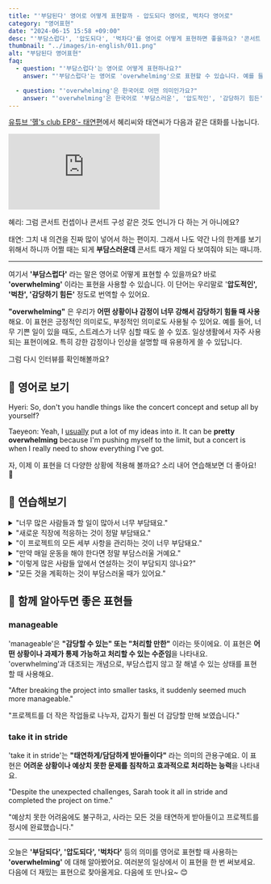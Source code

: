 ```yaml
---
title: "'부담된다' 영어로 어떻게 표현할까 - 압도되다 영어로, 벅차다 영어로"
category: "영어표현"
date: "2024-06-15 15:58 +09:00"
desc: "'부담스럽다', '압도되다', '벅차다'를 영어로 어떻게 표현하면 좋을까요? '콘서트 준비가 때때로 정말 부담스러워요', '내 의견을 많이 넣어서 하는데 부담스러울 때가 있어요' 등을 영어로 표현하는 법을 배워봅시다. 다양한 예문을 통해서 연습하고 본인의 표현으로 만들어 보세요."
thumbnail: "../images/in-english/011.png"
alt: "부담된다 영어표현"
faq:
  - question: "'부담스럽다'는 영어로 어떻게 표현하나요?"
    answer: "'부담스럽다'는 영어로 'overwhelming'으로 표현할 수 있습니다. 예를 들어, '이 일은 너무 부담스러워'는 'This task is overwhelming'으로 말할 수 있습니다."

  - question: "'overwhelming'은 한국어로 어떤 의미인가요?"
    answer: "'overwhelming'은 한국어로 '부담스러운', '압도적인', '감당하기 힘든' 등의 의미를 가집니다. 어떤 상황이나 감정이 매우 강렬하거나 감당하기 어려울 때 사용됩니다. 예를 들어, 'The response was overwhelming'은 '반응이 압도적이었다'는 의미입니다."
---
```


[유튜브 '혤's club EP8'- 태연편](https://youtu.be/9n6cJfRE5e0?t=1078)에서 혜리씨와 태연씨가 다음과 같은 대화를 나눕니다.

<iframe class="youtube" src="https://www.youtube.com/embed/9n6cJfRE5e0?si=AO7Dw1ASBdjZzrO5&amp;start=1078" title="YouTube video player" frameborder="0" allow="accelerometer; autoplay; clipboard-write; encrypted-media; gyroscope; picture-in-picture; web-share" referrerpolicy="strict-origin-when-cross-origin" allowfullscreen></iframe>

혜리: 그럼 콘서트 컨셉이나 콘서트 구성 같은 것도 언니가 다 하는 거 아니에요?

태연: 그치 내 의견을 진짜 많이 넣어서 하는 편이지. 그래서 나도 약간 나의 한계를 보기 위해서 하니까 어쩔 때는 되게 **부담스러운데** 콘서트 때가 제일 다 보여줘야 되는 때니까.

---

여기서 **'부담스럽다'** 라는 말은 영어로 어떻게 표현할 수 있을까요? 바로 **'overwhelming'** 이라는 표현을 사용할 수 있습니다. 이 단어는 우리말로 '**압도적인', '벅찬', '감당하기 힘든'** 정도로 번역할 수 있어요.

**"overwhelming"** 은 우리가 **어떤 상황이나 감정이 너무 강해서 감당하기 힘들 때 사용**해요. 이 표현은 긍정적인 의미로도, 부정적인 의미로도 사용될 수 있어요. 예를 들어, 너무 기쁜 일이 있을 때도, 스트레스가 너무 심할 때도 쓸 수 있죠. 일상생활에서 자주 사용되는 표현이에요. 특히 강한 감정이나 인상을 설명할 때 유용하게 쓸 수 있답니다.

그럼 다시 인터뷰를 확인해볼까요?

<script async src="https://pagead2.googlesyndication.com/pagead/js/adsbygoogle.js?client=ca-pub-1465612013356152"
     crossorigin="anonymous"></script>
<!-- engple-horizontal-ad -->

<ins class="adsbygoogle"
     style="display:block"
     data-ad-client="ca-pub-1465612013356152"
     data-ad-slot="2106896038"
     data-ad-format="auto"
     data-full-width-responsive="true"></ins>

<script>
     (adsbygoogle = window.adsbygoogle || []).push({});
</script>

## 📖 영어로 보기

Hyeri: So, don't you handle things like the concert concept and setup all by yourself?

Taeyeon: Yeah, I <a href="/blog/in-english/017.usually/">usually</a> put a lot of my ideas into it. It can be **pretty overwhelming** because I'm pushing myself to the limit, but a concert is when I really need to show everything I've got.

자, 이제 이 표현을 더 다양한 상황에 적용해 볼까요? 소리 내어 연습해보면 더 좋아요! 🌟

## 💬 연습해보기

<details>
<summary>"너무 많은 사람들과 할 일이 많아서 너무 부담돼요."</summary>
<span>"It's so overwhelming with so many people and so much to do."</span>
</details>

<details>
<summary>"새로운 직장에 적응하는 것이 정말 부담돼요."</summary>
<span>"<a href="/blog/in-english/073.adjust-to/">Adjusting to</a> a new job feels really overwhelming."</span>
</details>

<details>
<summary>"이 프로젝트의 모든 세부 사항을 관리하는 것이 너무 부담돼요."</summary>
<span>"Managing all the details of this project is really overwhelming."</span>
</details>

<details>
<summary>"만약 매일 운동을 해야 한다면 정말 부담스러울 거예요."</summary>
<span>"If I had to work out every day, it would be really overwhelming."</span>
</details>

<details>
<summary>"이렇게 많은 사람들 앞에서 연설하는 것이 부담되지 않나요?"</summary>
<span>"Isn't it overwhelming to give a speech in front of so many people?"</span>
</details>

<details>
<summary>"모든 것을 계획하는 것이 부담스러울 때가 있어요."</summary>
<span>"There are times when planning everything feels overwhelming."</span>
</details>

## 🤝 함께 알아두면 좋은 표현들

### manageable

'manageable'은 **"감당할 수 있는" 또는 "처리할 만한"** 이라는 뜻이에요. 이 표현은 **어떤 상황이나 과제가 통제 가능하고 처리할 수 있는 수준임**을 나타내요. 'overwhelming'과 대조되는 개념으로, 부담스럽지 않고 잘 해낼 수 있는 상태를 표현할 때 사용해요.

"After breaking the project into smaller tasks, it suddenly seemed much more manageable."

"프로젝트를 더 작은 작업들로 나누자, 갑자기 훨씬 더 감당할 만해 보였습니다."

### take it in stride

'take it in stride'는 **"태연하게/담담하게 받아들이다"** 라는 의미의 관용구예요. 이 표현은 **어려운 상황이나 예상치 못한 문제를 침착하고 효과적으로 처리하는 능력**을 나타내요.

"Despite the unexpected challenges, Sarah took it all in stride and completed the project on time."

"예상치 못한 어려움에도 불구하고, 사라는 모든 것을 태연하게 받아들이고 프로젝트를 정시에 완료했습니다."

---

오늘은 **'부담되다', '압도되다', '벅차다'** 등의 의미를 영어로 표현할 때 사용하는 **'overwhelming'** 에 대해 알아봤어요. 여러분의 일상에서 이 표현을 한 번 써보세요. 다음에 더 재밌는 표현으로 찾아올게요. 다음에 또 만나요~ 😊
